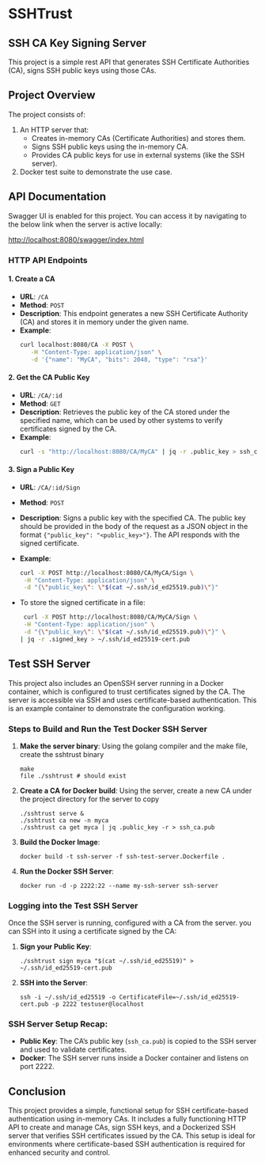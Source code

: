 
# SSHTrust

## SSH CA Key Signing Server

This project is a simple rest API that generates SSH Certificate Authorities (CA), signs SSH public keys using those CAs.


## Project Overview

The project consists of:
1. An HTTP server that:
   - Creates in-memory CAs (Certificate Authorities) and stores them.
   - Signs SSH public keys using the in-memory CA.
   - Provides CA public keys for use in external systems (like the SSH server).
2. Docker test suite to demonstrate the use case. 


## API Documentation
Swagger UI is enabled for this project. You can access it by navigating to the below link when the server is active locally:

[http://localhost:8080/swagger/index.html](http://localhost:8080/swagger/index.html)

### HTTP API Endpoints

#### 1. Create a CA
- **URL**: `/CA`
- **Method**: `POST`
- **Description**: This endpoint generates a new SSH Certificate Authority (CA) and stores it in memory under the given name.
- **Example**:
   ```bash
   curl localhost:8080/CA -X POST \
      -H "Content-Type: application/json" \
      -d '{"name": "MyCA", "bits": 2048, "type": "rsa"}'
   ```

#### 2. Get the CA Public Key
- **URL**: `/CA/:id`
- **Method**: `GET`
- **Description**: Retrieves the public key of the CA stored under the specified name, which can be used by other systems to verify certificates signed by the CA.
- **Example**:
   ```bash
   curl -s "http://localhost:8080/CA/MyCA" | jq -r .public_key > ssh_ca.pub
   ```

#### 3. Sign a Public Key
- **URL**: `/CA/:id/Sign`
- **Method**: `POST`
- **Description**: Signs a public key with the specified CA. The public key should be provided in the body of the request as a JSON object in the format `{"public_key": "<public_key>"}`. The API responds with the signed certificate.
- **Example**:
   ```bash
   curl -X POST http://localhost:8080/CA/MyCA/Sign \
    -H "Content-Type: application/json" \
    -d "{\"public_key\": \"$(cat ~/.ssh/id_ed25519.pub)\"}"
   ```

- To store the signed certificate in a file:
   ```bash
    curl -X POST http://localhost:8080/CA/MyCA/Sign \
    -H "Content-Type: application/json" \
    -d "{\"public_key\": \"$(cat ~/.ssh/id_ed25519.pub)\"}" \
   | jq -r .signed_key > ~/.ssh/id_ed25519-cert.pub
   ```

## Test SSH Server

This project also includes an OpenSSH server running in a Docker container, which is configured to trust certificates signed by the CA. The server is accessible via SSH and uses certificate-based authentication. This is an example container to demonstrate the configuration working.

### Steps to Build and Run the Test Docker SSH Server

1. **Make the server binary**: Using the golang compiler and the make file, create the sshtrust binary
   ```
   make
   file ./sshtrust # should exist
   ```

2. **Create a CA for Docker build**: Using the server, create a new CA under the project directory for the server to copy
   ```
   ./sshtrust serve &
   ./sshtrust ca new -n myca
   ./sshtrust ca get myca | jq .public_key -r > ssh_ca.pub
   ```

3. **Build the Docker Image**:
   ```
   docker build -t ssh-server -f ssh-test-server.Dockerfile .
   ```

4. **Run the Docker SSH Server**:
   ```
   docker run -d -p 2222:22 --name my-ssh-server ssh-server
   ```

### Logging into the Test SSH Server

Once the SSH server is running, configured with a CA from the server. you can SSH into it using a certificate signed by the CA:

1. **Sign your Public Key**: 
   ```
   ./sshtrust sign myca "$(cat ~/.ssh/id_ed25519)" > ~/.ssh/id_ed25519-cert.pub
   ```

2. **SSH into the Server**:
   ```
   ssh -i ~/.ssh/id_ed25519 -o CertificateFile=~/.ssh/id_ed25519-cert.pub -p 2222 testuser@localhost
   ```

### SSH Server Setup Recap:
- **Public Key**: The CA’s public key (`ssh_ca.pub`) is copied to the SSH server and used to validate certificates.
- **Docker**: The SSH server runs inside a Docker container and listens on port 2222.

## Conclusion

This project provides a simple, functional setup for SSH certificate-based authentication using in-memory CAs. It includes a fully functioning HTTP API to create and manage CAs, sign SSH keys, and a Dockerized SSH server that verifies SSH certificates issued by the CA. This setup is ideal for environments where certificate-based SSH authentication is required for enhanced security and control.
